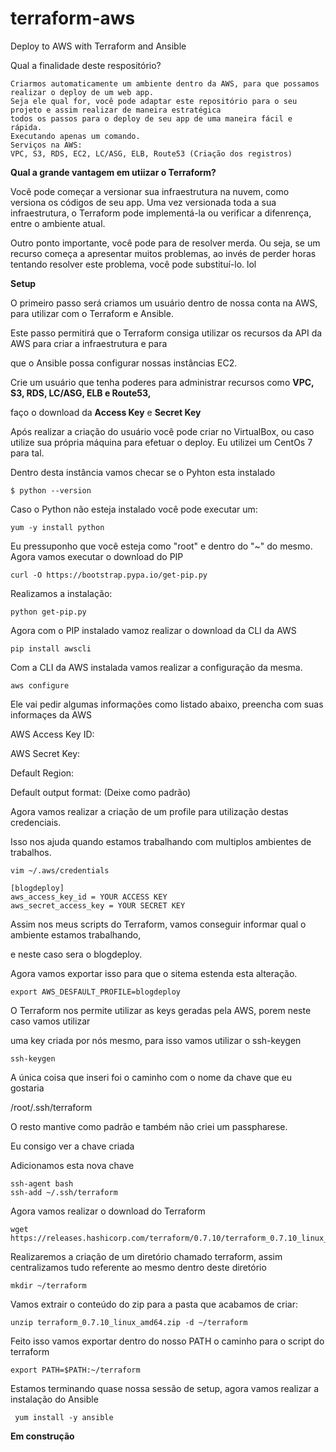 # terraform-aws
Deploy to AWS with Terraform and Ansible

Qual a finalidade deste respositório?
```
Criarmos automaticamente um ambiente dentro da AWS, para que possamos realizar o deploy de um web app.
Seja ele qual for, você pode adaptar este repositório para o seu projeto e assim realizar de maneira estratégica
todos os passos para o deploy de seu app de uma maneira fácil e rápida.
Executando apenas um comando.
Serviços na AWS:
VPC, S3, RDS, EC2, LC/ASG, ELB, Route53 (Criação dos registros)
```

<strong>Qual a grande vantagem em utiizar o Terraform?</strong>

Você pode começar a versionar sua infraestrutura na nuvem, como versiona os códigos de seu app.
Uma vez versionada toda a sua infraestrutura, o Terraform pode implementá-la ou verificar a difenrença,
entre o ambiente atual.

Outro ponto importante, você pode para de resolver merda.
Ou seja, se um recurso começa a apresentar muitos problemas, ao invés de perder horas tentando resolver este problema,
você pode substituí-lo.
lol


<strong>Setup</strong>

O primeiro passo será criamos um usuário dentro de nossa conta na AWS, para utilizar com o Terraform e Ansible.

Este passo permitirá que o Terraform consiga utilizar os recursos da API da AWS para criar a infraestrutura e para

que o Ansible possa configurar nossas instâncias EC2.

Crie um usuário que tenha poderes para administrar recursos como <strong>VPC, S3, RDS, LC/ASG, ELB e Route53,</strong>

faço o download da <strong>Access Key</strong> e <strong>Secret Key</strong>

Após realizar a criação do usuário você pode criar no VirtualBox, ou caso utilize sua própria máquina para efetuar o deploy.
Eu utilizei um CentOs 7 para tal.

Dentro desta instância vamos checar se o Pyhton esta instalado
```
$ python --version
```
Caso o Python não esteja instalado você pode executar um: 
```
yum -y install python
```
Eu pressuponho que você esteja como "root" e dentro do "~" do mesmo.
Agora vamos executar o download do PIP
```
curl -O https://bootstrap.pypa.io/get-pip.py
```
Realizamos a instalação:
```
python get-pip.py
```
Agora com o PIP instalado vamoz realizar o download da CLI da AWS
```
pip install awscli
```
Com a CLI da AWS instalada vamos realizar a configuração da mesma.
```
aws configure
```
Ele vai pedir algumas informações como listado abaixo, preencha com suas informaçes da AWS

AWS Access Key ID:

AWS Secret Key:

Default Region:

Default output format: (Deixe como padrão)

Agora vamos realizar a criação de um profile para utilização destas credenciais.

Isso nos ajuda quando estamos trabalhando com multiplos ambientes de trabalhos.
```
vim ~/.aws/credentials
```
```
[blogdeploy]
aws_access_key_id = YOUR ACCESS KEY
aws_secret_access_key = YOUR SECRET KEY
```
Assim nos meus scripts do Terraform, vamos conseguir informar qual o ambiente estamos trabalhando,

e neste caso sera o blogdeploy.

Agora vamos exportar isso para que o sitema estenda esta alteração.
```
export AWS_DESFAULT_PROFILE=blogdeploy
```
O Terraform nos permite utilizar as keys geradas pela AWS, porem neste caso vamos utilizar 

uma key criada por nós mesmo, para isso vamos utilizar o ssh-keygen
```
ssh-keygen
```
A única coisa que inseri foi o caminho com o nome da chave que eu gostaria

/root/.ssh/terraform

O resto mantive como padrão e também não criei um passpharese.

Eu consigo ver a chave criada

Adicionamos esta nova chave
```
ssh-agent bash
ssh-add ~/.ssh/terraform
```
Agora vamos realizar o download do Terraform
```
wget https://releases.hashicorp.com/terraform/0.7.10/terraform_0.7.10_linux_amd64.zip
```
Realizaremos a criação de um diretório chamado terraform, assim centralizamos tudo referente ao mesmo dentro deste diretório
```
mkdir ~/terraform
```
Vamos extrair o conteúdo do zip para a pasta que acabamos de criar:
```
unzip terraform_0.7.10_linux_amd64.zip -d ~/terraform
```
Feito isso vamos exportar dentro do nosso PATH o caminho para o script do terraform
```
export PATH=$PATH:~/terraform
```
Estamos terminando quase nossa sessão de setup, agora vamos realizar a instalação do Ansible
```
 yum install -y ansible
 ```
 
 <strong> Em construção </strong>

